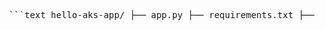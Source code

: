 <pre> ```text hello-aks-app/ ├── app.py ├── requirements.txt ├── Dockerfile ├── manifests/ │ ├── deployment.yaml │ └── service.yaml ├── azure-pipelines.yml ``` </pre>
